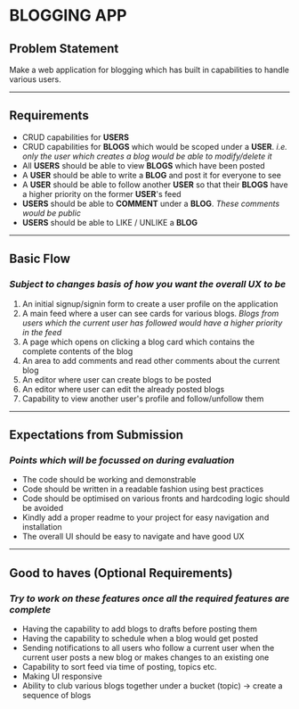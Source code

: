 # BLOGGING APP

## Problem Statement
Make a web application for blogging which has built in capabilities to handle various users.

---

## Requirements
- CRUD capabilities for **USERS**
- CRUD capabilities for **BLOGS** which would be scoped under a **USER**. *i.e. only the user which creates a blog would be able to modify/delete it*
- All **USERS** should be able to view **BLOGS** which have been posted
- A **USER** should be able to write a **BLOG** and post it for everyone to see
- A **USER** should be able to follow another **USER** so that their **BLOGS** have a higher priority on the former **USER**'s feed
- **USERS** should be able to **COMMENT** under a **BLOG**. *These comments would be public*
- **USERS** should be able to LIKE / UNLIKE a **BLOG**

---

## Basic Flow
### *Subject to changes basis of how you want the overall UX to be*
1. An initial signup/signin form to create a user profile on the application
2. A main feed where a user can see cards for various blogs. *Blogs from users which the current user has followed would have a higher priority in the feed*
3. A page which opens on clicking a blog card which contains the complete contents of the blog
4. An area to add comments and read other comments about the current blog
5. An editor where user can create blogs to be posted
6. An editor where user can edit the already posted blogs
7. Capability to view another user's profile and follow/unfollow them

---

## Expectations from Submission
### *Points which will be focussed on during evaluation*
- The code should be working and demonstrable
- Code should be written in a readable fashion using best practices
- Code should be optimised on various fronts and hardcoding logic should be avoided
- Kindly add a proper readme to your project for easy navigation and installation
- The overall UI should be easy to navigate and have good UX

---

## Good to haves (Optional Requirements)
### *Try to work on these features once all the required features are complete*
- Having the capability to add blogs to drafts before posting them
- Having the capability to schedule when a blog would get posted
- Sending notifications to all users who follow a current user when the current user posts a new blog or makes changes to an existing one
- Capability to sort feed via time of posting, topics etc.
- Making UI responsive
- Ability to club various blogs together under a bucket (topic) -> create a sequence of blogs